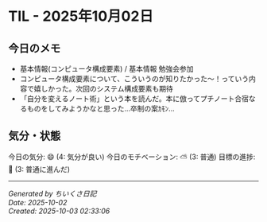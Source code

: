 # TIL - 2025年10月02日

## 今日のメモ
- 基本情報(コンピュータ構成要素) / 基本情報 勉強会参加
- コンピュータ構成要素について、こういうのが知りたかった〜！っていう内容で嬉しかった。次回のシステム構成要素も期待
- 「自分を変えるノート術」という本を読んだ。本に倣ってプチノート合宿なるものをしてみようかなと思った...卒制の案ｶﾓﾝ...

## 気分・状態
今日の気分: 😄 (4: 気分が良い)
今日のモチベーション: ⛅ (3: 普通)
目標の進捗: 🌱 (3: 普通に進んだ)

---
*Generated by ちいくさ日記*  
*Date: 2025-10-02*  
*Created: 2025-10-03 02:33:06*
